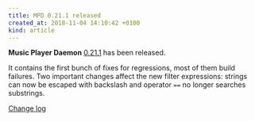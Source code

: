 ```yaml
---
title: MPD 0.21.1 released
created_at: 2018-11-04 14:10:42 +0100
kind: article
---
```


**Music Player Daemon**
[0.21.1](/download/mpd/0.21/mpd-0.21.1.tar.xz)
has been released.

It contains the first bunch of fixes for regressions, most of them
build failures.  Two important changes affect the new filter
expressions: strings can now be escaped with backslash and operator
`==` no longer searches substrings.

[Change log](https://raw.githubusercontent.com/MusicPlayerDaemon/MPD/v0.21.1/NEWS)
